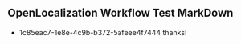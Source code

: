 ## OpenLocalization Workflow Test MarkDown
* 1c85eac7-1e8e-4c9b-b372-5afeee4f7444 thanks!

<!--HONumber=Oct16_HO2-->


